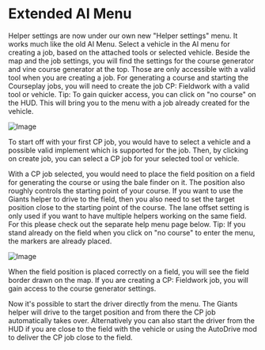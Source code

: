 # Extended AI Menu


Helper settings are now under our own new "Helper settings" menu.
It works much like the old AI Menu.
Select a vehicle in the AI menu for creating a job, based on the attached tools or selected vehicle.
Beside the map and the job settings, you will find the settings for the course generator and vine course generator at the top. Those are only accessible with a valid tool when you are creating a job.
For generating a course and starting the Courseplay jobs, you will need to create the job CP: Fieldwork with a valid tool or vehicle.
Tip: To gain quicker access, you can click on "no course" on the HUD. This will bring you to the menu with a job already created for the vehicle.


![Image](/home/runner/work/CourseplayHelp/CourseplayHelp/startjobmenuhelp_0_0_1024_895.png)


To start off with your first CP job, you would have to select a vehicle and a possible valid implement which is supported for the job.
Then, by clicking on create job, you can select a CP job for your selected tool or vehicle.



With a CP job selected, you would need to place the field position on a field for generating the course or using the bale finder on it.
The position also roughly controls the starting point of your course.
If you want to use the Giants helper to drive to the field, then you also need to set the target position close to the starting point of the course.
The lane offset setting is only used if you want to have multiple helpers working on the same field. For this please check out the separate help menu page below.
Tip: If you stand already on the field when you click on "no course" to enter the menu, the markers are already placed.


![Image](/home/runner/work/CourseplayHelp/CourseplayHelp/readyjobmenuhelp_0_0_765_510.png)


When the field position is placed correctly on a field, you will see the field border drawn on the map.
If you are creating a CP: Fieldwork job, you will gain access to the course generator settings. 



Now it's possible to start the driver directly from the menu. The Giants helper will drive to the target position and from there the CP job automatically takes over.
Alternatively you can also start the driver from the HUD if you are close to the field with the vehicle or using the AutoDrive mod to deliver the CP job close to the field.


